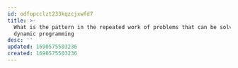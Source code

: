 ```yaml
---
id: odfopcclzt233kqzcjxwfd7
title: >-
  What is the pattern in the repeated work of problems that can be solved using
  dynamic programming
desc: ''
updated: 1690575503236
created: 1690575503236
---
```

